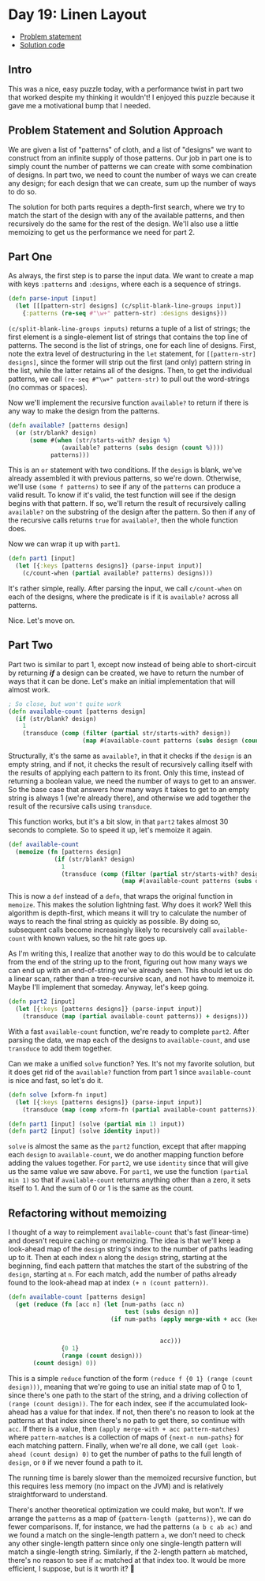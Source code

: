 # Day 19: Linen Layout

* [Problem statement](https://adventofcode.com/2024/day/19)
* [Solution code](https://github.com/abyala/advent-2024-clojure/blob/master/src/advent_2024_clojure/day19.clj)

## Intro

This was a nice, easy puzzle today, with a performance twist in part two that worked despite my thinking it wouldn't!
I enjoyed this puzzle because it gave me a motivational bump that I needed.

## Problem Statement and Solution Approach

We are given a list of "patterns" of cloth, and a list of "designs" we want to construct from an infinite supply of
those patterns. Our job in part one is to simply count the number of patterns we can create with some combination of
designs. In part two, we need to count the number of ways we can create any design; for each design that we can
create, sum up the number of ways to do so.

The solution for both parts requires a depth-first search, where we try to match the start of the design with any of
the available patterns, and then recursively do the same for the rest of the design. We'll also use a little memoizing
to get us the performance we need for part 2.

## Part One

As always, the first step is to parse the input data. We want to create a map with keys `:patterns` and `:designs`,
where each is a sequence of strings.

```clojure
(defn parse-input [input]
  (let [[[pattern-str] designs] (c/split-blank-line-groups input)]
    {:patterns (re-seq #"\w+" pattern-str) :designs designs}))
```

`(c/split-blank-line-groups inputs)` returns a tuple of a list of strings; the first element is a single-element list
of strings that contains the top line of patterns. The second is the list of strings, one for each line of designs.
First, note the extra level of destructuring in the `let` statement, for `[[pattern-str] designs]`, since the former
will strip out the first (and only) pattern string in the list, while the latter retains all of the designs. Then, to
get the individual patterns, we call `(re-seq #"\w+" pattern-str)` to pull out the word-strings (no commas or spaces).

Now we'll implement the recursive function `available?` to return if there is any way to make the design from the
patterns.

```clojure
(defn available? [patterns design]
  (or (str/blank? design)
      (some #(when (str/starts-with? design %)
               (available? patterns (subs design (count %))))
            patterns)))
```

This is an `or` statement with two conditions. If the `design` is blank, we've already assembled it with previous
patterns, so we're down. Otherwise, we'll use `(some f patterns)` to see if any of the `patterns` can produce a valid
result. To know if it's valid, the test function will see if the design begins with that pattern. If so, we'll return
the result of recursively calling `available?` on the substring of the design after the pattern. So then if any of the
recursive calls returns `true` for `available?`, then the whole function does.

Now we can wrap it up with `part1`.

```clojure
(defn part1 [input]
  (let [{:keys [patterns designs]} (parse-input input)]
    (c/count-when (partial available? patterns) designs)))
```

It's rather simple, really. After parsing the input, we call `c/count-when` on each of the designs, where the predicate
is if it is `available?` across all patterns.

Nice.  Let's move on.

## Part Two

Part two is similar to part 1, except now instead of being able to short-circuit by returning **_if_** a design can be
created, we have to return the number of ways that it can be done. Let's make an initial implementation that will
almost work.

```clojure
; So close, but won't quite work
(defn available-count [patterns design]
  (if (str/blank? design)
    1
    (transduce (comp (filter (partial str/starts-with? design))
                     (map #(available-count patterns (subs design (count %))))) + patterns)))
```

Structurally, it's the same as `available?`, in that it checks if the `design` is an empty string, and if not, it
checks the result of recursively calling itself with the results of applying each pattern to its front. Only this time,
instead of returning a boolean value, we need the number of ways to get to an answer. So the base case that answers how
many ways it takes to get to an empty string is always 1 (we're already there), and otherwise we add together the
result of the recursive calls using `transduce`.

This function works, but it's a bit slow, in that `part2` takes almost 30 seconds to complete. So to speed it up, let's
memoize it again.

```clojure
(def available-count
  (memoize (fn [patterns design]
             (if (str/blank? design)
               1
               (transduce (comp (filter (partial str/starts-with? design))
                                (map #(available-count patterns (subs design (count %))))) + patterns)))))
```

This is now a `def` instead of a `defn`, that wraps the original function in `memoize`. This makes the solution
lightning fast. Why does it work? Well this algorithm is depth-first, which means it will try to calculate the number
of ways to reach the final string as quickly as possible. By doing so, subsequent calls become increasingly likely to
recursively call `available-count` with known values, so the hit rate goes up.

As I'm writing this, I realize that another way to do this would be to calculate from the end of the string up to the
front, figuring out how many ways we can end up with an end-of-string we've already seen. This should let us do a
linear scan, rather than a tree-recursive scan, and not have to memoize it. Maybe I'll implement that someday. Anyway,
let's keep going.

```clojure
(defn part2 [input]
  (let [{:keys [patterns designs]} (parse-input input)]
    (transduce (map (partial available-count patterns)) + designs)))
```

With a fast `available-count` function, we're ready to complete `part2`. After parsing the data, we map each of the
designs to `available-count`, and use `transduce` to add them together.

Can we make a unified `solve` function? Yes. It's not my favorite solution, but it does get rid of the `available?`
function from part 1 since `available-count` is nice and fast, so let's do it.

```clojure
(defn solve [xform-fn input]
  (let [{:keys [patterns designs]} (parse-input input)]
    (transduce (map (comp xform-fn (partial available-count patterns))) + designs)))

(defn part1 [input] (solve (partial min 1) input))
(defn part2 [input] (solve identity input))
```

`solve` is almost the same as the `part2` function, except that after mapping each `design` to `available-count`, we
do another mapping function before adding the values together. For `part2`, we use `identity` since that will give us
the same value we saw above. For `part1`, we use the function `(partial min 1)` so that if `available-count` returns
anything other than a zero, it sets itself to 1. And the sum of 0 or 1 is the same as the count.

## Refactoring without memoizing

I thought of a way to reimplement `available-count` that's fast (linear-time) and doesn't require caching or memoizing.
The idea is that we'll keep a look-ahead map of the `design` string's index to the number of paths leading up to it.
Then at each index `n` along the `design` string, starting at the beginning, find each pattern that matches the start
of the substring of the `design`, starting at `n`. For each match, add the number of paths already found to the
look-ahead map at index `(+ n (count pattern))`.

```clojure
(defn available-count [patterns design]
  (get (reduce (fn [acc n] (let [num-paths (acc n)
                                 test (subs design n)]
                             (if num-paths (apply merge-with + acc (keep #(when (str/starts-with? test %)
                                                                            {(+ n (count %)) num-paths})
                                                                         patterns))
                                           acc)))
               {0 1}
               (range (count design)))
       (count design) 0))
```

This is a simple `reduce` function of the form `(reduce f {0 1} (range (count design)))`, meaning that we're going
to use an initial state map of 0 to 1, since there's one path to the start of the string, and a driving collection of
`(range (count design))`. The for each index, see if the accumulated look-ahead has a value for that index. If not,
then there's no reason to look at the patterns at that index since there's no path to get there, so continue with
`acc`. If there is a value, then `(apply merge-with + acc pattern-matches)` where `pattern-matches` is a collection of
maps of `{next-n num-paths}` for each matching pattern. Finally, when we're all done, we call 
`(get look-ahead (count design) 0)` to get the number of paths to the full length of `design`, or `0` if we never found
a path to it.

The running time is barely slower than the memoized recursive function, but this requires less memory (no impact on the
JVM) and is relatively straightforward to understand.

There's another theoretical optimization we could make, but won't. If we arrange the `patterns` as a map of
`{pattern-length (patterns)}`, we can do fewer comparisons. If, for instance, we had the patterns `(a b c ab ac)` and
we found a match on the single-length pattern `a`, we don't need to check any other single-length pattern since only
one single-length pattern will match a single-length string. Similarly, if the 2-length pattern `ab` matched, there's
no reason to see if `ac` matched at that index too. It would be more efficient, I suppose, but is it worth it? 🤔